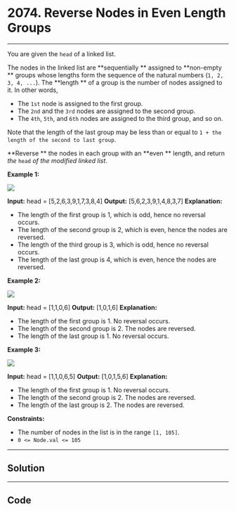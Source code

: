 # 2074. Reverse Nodes in Even Length Groups

---

You are given the `head` of a linked list.

The nodes in the linked list are **sequentially ** assigned to **non-empty ** groups whose lengths form the sequence of the natural numbers (`1, 2, 3, 4, ...`). The **length ** of a group is the number of nodes assigned to it. In other words,

  * The `1st` node is assigned to the first group.
  * The `2nd` and the `3rd` nodes are assigned to the second group.
  * The `4th`, `5th`, and `6th` nodes are assigned to the third group, and so on.



Note that the length of the last group may be less than or equal to `1 + the length of the second to last group`.

**Reverse ** the nodes in each group with an **even ** length, and return _the_ `head` _of the modified linked list_.

 

**Example 1:**

![](https://assets.leetcode.com/uploads/2021/10/25/eg1.png)


**Input:** head = [5,2,6,3,9,1,7,3,8,4]
**Output:** [5,6,2,3,9,1,4,8,3,7]
**Explanation:**
- The length of the first group is 1, which is odd, hence no reversal occurs.
- The length of the second group is 2, which is even, hence the nodes are reversed.
- The length of the third group is 3, which is odd, hence no reversal occurs.
- The length of the last group is 4, which is even, hence the nodes are reversed.


**Example 2:**

![](https://assets.leetcode.com/uploads/2021/10/25/eg2.png)


**Input:** head = [1,1,0,6]
**Output:** [1,0,1,6]
**Explanation:**
- The length of the first group is 1. No reversal occurs.
- The length of the second group is 2. The nodes are reversed.
- The length of the last group is 1. No reversal occurs.


**Example 3:**

![](https://assets.leetcode.com/uploads/2021/11/17/ex3.png)


**Input:** head = [1,1,0,6,5]
**Output:** [1,0,1,5,6]
**Explanation:**
- The length of the first group is 1. No reversal occurs.
- The length of the second group is 2. The nodes are reversed.
- The length of the last group is 2. The nodes are reversed.


 

**Constraints:**

  * The number of nodes in the list is in the range `[1, 105]`.
  * `0 <= Node.val <= 105`

---

## Solution



---

## Code
```python


```